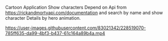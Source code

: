 Cartoon Application Show characters Depend on Api from https://rickandmortyapi.com/documentation and search by name and show character Details by hero animation.



https://user-images.githubusercontent.com/83021342/228519070-785ff635-da99-4bf3-b437-61c164a89b4a.mp4

